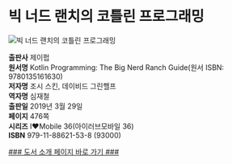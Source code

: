# 빅 너드 랜치의 코틀린 프로그래밍

![빅 너드 랜치의 코틀린 프로그래밍](http://image.kyobobook.co.kr/images/book/xlarge/538/x9791188621538.jpg)


**출판사** 제이펍  
**원서명** Kotlin Programming: The Big Nerd Ranch Guide(원서 ISBN: 9780135161630)  
**저자명** 조시 스킨, 데이비드 그린핼프  
**역자명** 심재철  
**출판일** 2019년 3월 29일  
**페이지** 476쪽  
**시리즈** I♥Mobile 36(아이러브모바일 36)  
**ISBN**  979-11-88621-53-8 (93000)  

[### 도서 소개 페이지 바로 가기 ###]()